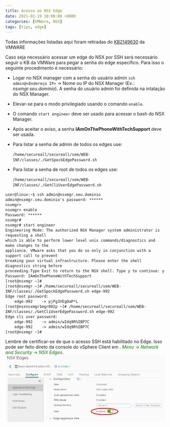 ```yaml
---
title: Acesso ao NSX Edge
date: 2021-02-19 10:00:00 +0000
categories: [VMWare, NSX]
tags: [tips, edge]
---
```


Todas informações listadas aqui foram retiradas do [KB2149630](https://kb.vmware.com/s/article/2149630?src=vmw_so_vex_mmenk_1154) da VMWARE

Caso seja necessário acessar um edge do NSX por SSH será necessário seguir o KB da VMWare para pegar a senha do edge específico. Para isso o seguinte procedimento é necessário:

* Logar no NSX manager com a senha do usuário admin `ssh admin@<Endereço IP>` -> Nome ou IP do NSX Manager (Ex.: *nsxmgr.seu.dominio*). A senha do usuário admin foi definida na intalação do NSX Manager.

* Elevar-se para o modo privilegiado usando o comando `enable`.
* O comando `start engineer` deve ser usado para acessar o bash do NSX Manager.
* Após aceitar o aviso, a senha  **IAmOnThePhoneWithTechSupport** deve ser usada.
* Para listar a senha de admin de todos os edges use:

    `/home/secureall/secureall/sem/WEB-INF/classes/./GetSpockEdgePassword.sh`
* Para listar a senha de root de todos os edges use:

    `/home/secureall/secureall/sem/WEB-INF/classes/./GetCliUserEdgePassword.sh`
```
user@linux:~$ ssh admin@nsxmgr.seu.dominio
admin@nsxmgr.seu.dominio's password: ******
nsxmgr>
nsxmgr> enable
Password: ******
nsxmgr#
nsxmgr# start engineer
Engineering Mode: The authorized NSX Manager system administrator is requesting a shell 
which is able to perform lower level unix commands/diagnostics and make changes to the 
appliance. VMware asks that you do so only in conjunction with a support call to prevent 
breaking your virtual infrastructure. Please enter the shell diagnostics string before 
proceeding.Type Exit to return to the NSX shell. Type y to continue: y
Password: IAmOnThePhoneWithTechSupport
[root@nsxmgr ~]#
[root@nsxmgr ~]# /home/secureall/secureall/sem/WEB-INF/classes/./GetSpockEdgePassword.sh edge-992
Edge root password:
	edge-992	-> pjPg3VEgOaP*L
[root@nsxnsxmgr1mgr002p ~]# /home/secureall/secureall/sem/WEB-INF/classes/./GetCliUserEdgePassword.sh edge-992
Edge cli user password:
	edge-992	-> admin/wIdq9R%IBP7C
	edge-992	-> admin/wIdq9R%IBP7C
[root@nsxmgr ~]#
```
Lembre de certificar-se de que o acesso SSH está habilitado no Edge. Isso pode ser feito direto da console do vSphere Client em . <span style="color:green">*Menu* -> *Network and Security* -> *NSX Edges*</span>.
![Edge](/assets/img/2020-02-19-edge1.png)